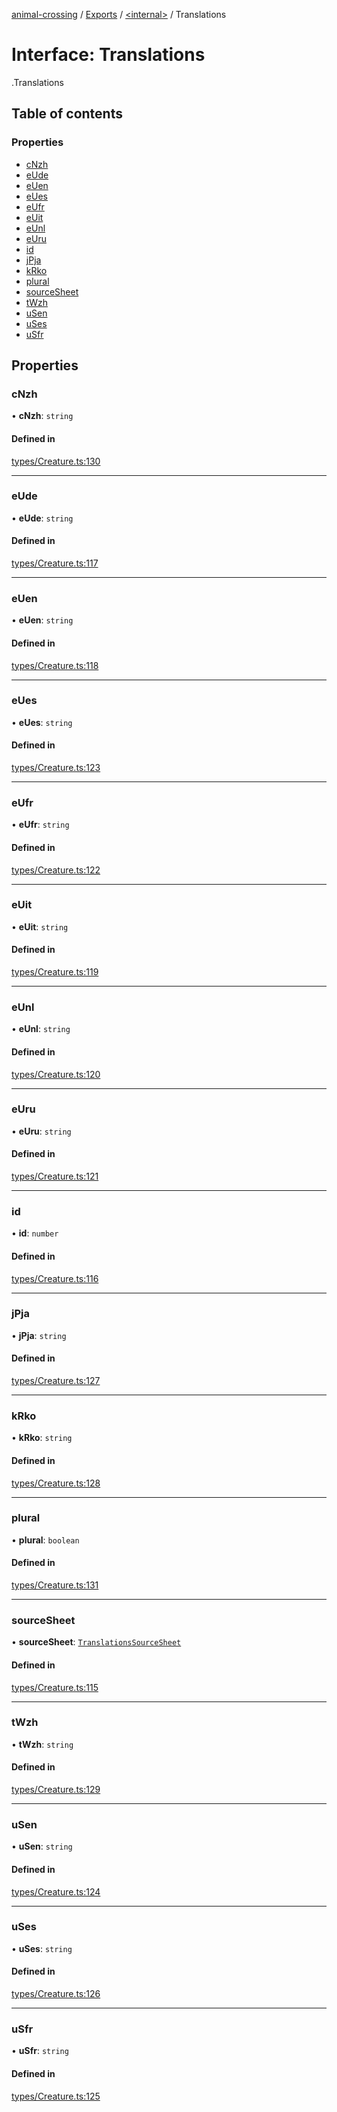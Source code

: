 [animal-crossing](../README.md) / [Exports](../modules.md) / [<internal\>](../modules/internal_.md) / Translations

# Interface: Translations

[<internal>](../modules/internal_.md).Translations

## Table of contents

### Properties

- [cNzh](internal_.Translations-1.md#cnzh)
- [eUde](internal_.Translations-1.md#eude)
- [eUen](internal_.Translations-1.md#euen)
- [eUes](internal_.Translations-1.md#eues)
- [eUfr](internal_.Translations-1.md#eufr)
- [eUit](internal_.Translations-1.md#euit)
- [eUnl](internal_.Translations-1.md#eunl)
- [eUru](internal_.Translations-1.md#euru)
- [id](internal_.Translations-1.md#id)
- [jPja](internal_.Translations-1.md#jpja)
- [kRko](internal_.Translations-1.md#krko)
- [plural](internal_.Translations-1.md#plural)
- [sourceSheet](internal_.Translations-1.md#sourcesheet)
- [tWzh](internal_.Translations-1.md#twzh)
- [uSen](internal_.Translations-1.md#usen)
- [uSes](internal_.Translations-1.md#uses)
- [uSfr](internal_.Translations-1.md#usfr)

## Properties

### cNzh

• **cNzh**: `string`

#### Defined in

[types/Creature.ts:130](https://github.com/Norviah/animal-crossing/blob/4d5e5b0/module/types/Creature.ts#L130)

___

### eUde

• **eUde**: `string`

#### Defined in

[types/Creature.ts:117](https://github.com/Norviah/animal-crossing/blob/4d5e5b0/module/types/Creature.ts#L117)

___

### eUen

• **eUen**: `string`

#### Defined in

[types/Creature.ts:118](https://github.com/Norviah/animal-crossing/blob/4d5e5b0/module/types/Creature.ts#L118)

___

### eUes

• **eUes**: `string`

#### Defined in

[types/Creature.ts:123](https://github.com/Norviah/animal-crossing/blob/4d5e5b0/module/types/Creature.ts#L123)

___

### eUfr

• **eUfr**: `string`

#### Defined in

[types/Creature.ts:122](https://github.com/Norviah/animal-crossing/blob/4d5e5b0/module/types/Creature.ts#L122)

___

### eUit

• **eUit**: `string`

#### Defined in

[types/Creature.ts:119](https://github.com/Norviah/animal-crossing/blob/4d5e5b0/module/types/Creature.ts#L119)

___

### eUnl

• **eUnl**: `string`

#### Defined in

[types/Creature.ts:120](https://github.com/Norviah/animal-crossing/blob/4d5e5b0/module/types/Creature.ts#L120)

___

### eUru

• **eUru**: `string`

#### Defined in

[types/Creature.ts:121](https://github.com/Norviah/animal-crossing/blob/4d5e5b0/module/types/Creature.ts#L121)

___

### id

• **id**: `number`

#### Defined in

[types/Creature.ts:116](https://github.com/Norviah/animal-crossing/blob/4d5e5b0/module/types/Creature.ts#L116)

___

### jPja

• **jPja**: `string`

#### Defined in

[types/Creature.ts:127](https://github.com/Norviah/animal-crossing/blob/4d5e5b0/module/types/Creature.ts#L127)

___

### kRko

• **kRko**: `string`

#### Defined in

[types/Creature.ts:128](https://github.com/Norviah/animal-crossing/blob/4d5e5b0/module/types/Creature.ts#L128)

___

### plural

• **plural**: `boolean`

#### Defined in

[types/Creature.ts:131](https://github.com/Norviah/animal-crossing/blob/4d5e5b0/module/types/Creature.ts#L131)

___

### sourceSheet

• **sourceSheet**: [`TranslationsSourceSheet`](../enums/internal_.TranslationsSourceSheet.md)

#### Defined in

[types/Creature.ts:115](https://github.com/Norviah/animal-crossing/blob/4d5e5b0/module/types/Creature.ts#L115)

___

### tWzh

• **tWzh**: `string`

#### Defined in

[types/Creature.ts:129](https://github.com/Norviah/animal-crossing/blob/4d5e5b0/module/types/Creature.ts#L129)

___

### uSen

• **uSen**: `string`

#### Defined in

[types/Creature.ts:124](https://github.com/Norviah/animal-crossing/blob/4d5e5b0/module/types/Creature.ts#L124)

___

### uSes

• **uSes**: `string`

#### Defined in

[types/Creature.ts:126](https://github.com/Norviah/animal-crossing/blob/4d5e5b0/module/types/Creature.ts#L126)

___

### uSfr

• **uSfr**: `string`

#### Defined in

[types/Creature.ts:125](https://github.com/Norviah/animal-crossing/blob/4d5e5b0/module/types/Creature.ts#L125)
